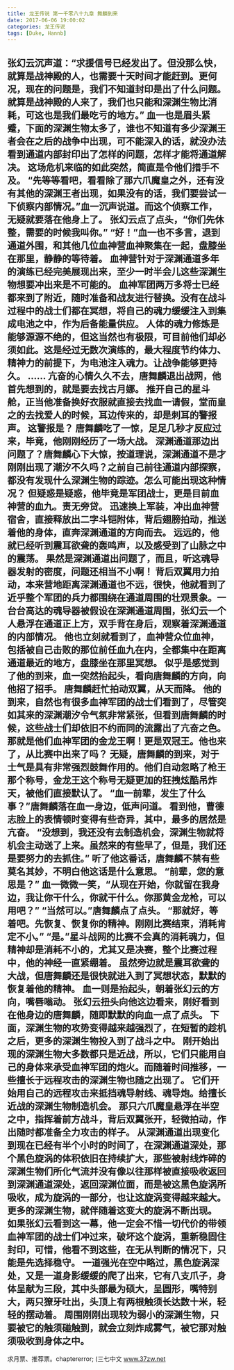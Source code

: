 ```yaml
---
title: 龙王传说 第一千零八十九章 舞麟到来
date: 2017-06-06 19:00:02
categories: 龙王传说
tags: [Duke, Hannb]
---
```


张幻云沉声道：“求援信号已经发出了。但没那么快，就算是战神殿的人，也需要十天时间才能赶到。更何况，现在的问题是，我们不知道封印是出了什么问题。就算是战神殿的人来了，我们也只能和深渊生物比消耗，可这也是我们最吃亏的地方。”
血一也是眉头紧蹙，下面的深渊生物太多了，谁也不知道有多少深渊王者会在之后的战争中出现，可不能深入的话，就没办法看到通道内部封印出了怎样的问题，怎样才能将通道解决。
这场危机来临的如此突然，简直是令他们措手不及。
“先等等看吧，看看除了那六爪魔皇之外，还有没有其他的深渊王者出现，如果没有的话，我们要尝试一下侦察内部情况。”血一沉声说道。而这个侦察工作，无疑就要落在他身上了。
张幻云点了点头，“你们先休整，需要的时候我叫你。”
“好！”血一也不多言，退到通道外围，和其他几位血神营血神聚集在一起，盘膝坐在那里，静静的等待着。
血神营针对于深渊通道多年的演练已经完美展现出来，至少一时半会儿这些深渊生物想要冲出来是不可能的。
血神军团两万多将士已经都来到了附近，随时准备和战友进行替换。没有在战斗过程中的战士们都在冥想，将自己的魂力缓缓注入到集成电池之中，作为后备能量供应。
人体的魂力修炼是能够源源不绝的，但这当然也有极限，可目前他们却必须如此。这是经过无数次演练的，最大程度节约体力、精神力的前提下，为电池注入魂力。让战争能够更持久。
……
亢奋的心情久久不去，唐舞麟退出战网，他首先想到的，就是要去找古月娜。
推开自己的星斗舱，正当他准备换好衣服就直接去找血一请假，堂而皇之的去找爱人的时候，耳边传来的，却是刺耳的警报声。
这警报是？
唐舞麟吃了一惊，足足几秒才反应过来，毕竟，他刚刚经历了一场大战。
深渊通道那边出问题了？唐舞麟心下大惊，按道理说，深渊通道不是才刚刚出现了潮汐不久吗？之前自己前往通道内部探察，都没有发现什么深渊生物的踪迹。怎么可能出现这种情况？
但疑惑是疑惑，他毕竟是军团战士，更是目前血神营的血九。责无旁贷。
迅速换上军装，冲出血神营宿舍，直接释放出二字斗铠附体，背后翅膀拍动，推送着他的身体，直奔深渊通道的方向而去。
远远的，他就已经听到震耳欲聋的轰鸣声，以及感受到了山脉之中的震荡。
果然是深渊通道出问题了，而且，听这魂导器发射的密度，问题还相当不小啊！
背后双翼用力拍动，本来营地距离深渊通道也不远，很快，他就看到了近乎整个军团的兵力都围绕在通道周围的壮观景象。一台台高达的魂导器被假设在深渊通道周围，张幻云一个人悬浮在通道正上方，双手背在身后，观察着深渊通道的内部情况。
他也立刻就看到了，血神营众位血神，包括被自己击败的那位前任血九在内，全都集中在距离通道最近的地方，盘膝坐在那里冥想。
似乎是感觉到了他的到来，血一突然抬起头，看向唐舞麟的方向，向他招了招手。
唐舞麟赶忙拍动双翼，从天而降。
他的到来，自然也有很多血神军团的战士们看到了，尽管突如其来的深渊潮汐令气氛非常紧张，但看到唐舞麟的时候，这些战士们却依旧不约而同的流露出了亢奋之色。
那就是他们血神军团的金龙王啊！更是双冠王。他也来了，从比赛中出来了吗？
无疑，唐舞麟的到来，对于士气是具有非常强烈鼓舞作用的。他们自动忽略了枪王那个称号，金龙王这个称号无疑更加的狂拽炫酷吊炸天，被他们直接默认了。
“血一前辈，发生了什么事？”唐舞麟落在血一身边，低声问道。
看到他，曹德志脸上的表情顿时变得有些奇异，其中，最多的居然是亢奋。
“没想到，我还没有去制造机会，深渊生物就将机会主动送了上来。虽然来的有些早了，但是，我们还是要努力的去抓住。”
听了他这番话，唐舞麟不禁有些莫名其妙，不明白他这话是什么意思。
“前辈，您的意思是？”
血一微微一笑，“从现在开始，你就留在我身边，我让你干什么，你就干什么。你那黄金龙枪，可以用吧？”
“当然可以。”唐舞麟点了点头。
“那就好，等着吧。先恢复、恢复你的精神。刚刚比赛结束，消耗肯定不小。”
“是。”星斗战网的比赛不会真的消耗魂力，但精神却是消耗不小的，尤其又是决赛，整个比赛过程中，他的神经一直紧绷着。
虽然旁边就是震耳欲聋的大战，但唐舞麟还是很快就进入到了冥想状态，默默的恢复着他的精神。
血一则是抬起头，朝着张幻云的方向，嘴唇嗡动。
张幻云扭头向他这边看来，刚好看到在他身边的唐舞麟，随即默默的向血一点了点头。
下面，深渊生物的攻势变得越来越强烈了，在短暂的趁机之后，更多的深渊生物投入到了战斗之中。
刚开始出现的深渊生物大多数都只是近战，所以，它们只能用自己的身体来承受血神军团的炮火。而随着时间推移，一些擅长于远程攻击的深渊生物也随之出现了。
它们开始用自己的远程攻击来抵挡魂导射线、魂导炮。给擅长近战的深渊生物制造机会。
那只六爪魔皇悬浮在半空之中，指挥着前方战斗，背后双翼张开，轻微拍动，作出随时都准备全力攻击的样子。
从深渊通道出现变化到现在已经有半个小时的时间了，在深渊通道深处，那个黑色旋涡的体积依旧在持续扩大，那些被射线炸碎的深渊生物们所化气流并没有像以往那样被直接吸收返回到深渊通道深处，返回深渊位面，而是被这黑色旋涡所吸收，成为旋涡的一部分，也让这旋涡变得越来越大。
更多的深渊生物，就伴随着这变大的旋涡不断出现。
如果张幻云看到这一幕，他一定会不惜一切代价的带领血神军团的战士们冲过来，破坏这个旋涡，重新稳固住封印，可惜，他看不到这些，在无从判断的情况下，只能是先选择稳守。
一道强光在空中略过，黑色旋涡深处，又是一道身影缓缓的爬了出来，它有八支爪子，身体呈献为三段，其中头部最为硕大，呈圆形，嘴特别大，两只獠牙吐出，头顶上有两根触须长达数十米，轻轻的摆动着。
周围刚刚出现较为弱小的深渊生物，只要被它的触须碰触到，就会立刻炸成雾气，被它那对触须吸收到身体之中。
----------------------------------
求月票、推荐票。chaptererror;
(三七中文 www.37zw.net